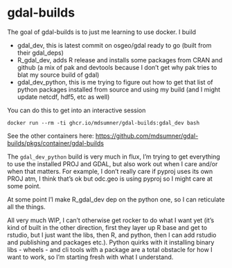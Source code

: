 
<!-- README.md is generated from README.Rmd. Please edit that file -->

# gdal-builds

<!-- badges: start -->
<!-- badges: end -->

The goal of gdal-builds is to just me learning to use docker. I build

- gdal_dev, this is latest commit on osgeo/gdal ready to go (built from
  their gdal_deps)
- R_gdal_dev, adds R release and installs some packages from CRAN and
  github (a mix of pak and devtools because I don’t get why pak tries to
  blat my source build of gdal)
- gdal_dev_python, this is me trying to figure out how to get that list
  of python packages installed from source and using my build (and I
  might update netcdf, hdf5, etc as well)

You can do this to get into an interactive session

    docker run --rm -ti ghcr.io/mdsumner/gdal-builds:gdal_dev bash 

See the other containers here:
<https://github.com/mdsumner/gdal-builds/pkgs/container/gdal-builds>

The `gdal_dev_python` build is very much in flux, I’m trying to get
everything to use the installed PROJ and GDAL, but also work out when I
care and/or when that matters. For example, I don’t really care if
pyproj uses its own PROJ atm, I think that’s ok but odc.geo is using
pyproj so I might care at some point.

At some point I’l make R_gdal_dev dep on the python one, so I can
reticulate all the things.

All very much WIP, I can’t otherwise get rocker to do what I want yet
(it’s kind of built in the other direction, first they layer up R base
and get to rstudio, but I just want the libs, then R, and python, then I
can add rstudio and publishing and packages etc.). Python quirks with it
installing binary libs - wheels - and cli tools with a package are a
total obstacle for how I want to work, so I’m starting fresh with what I
understand.
